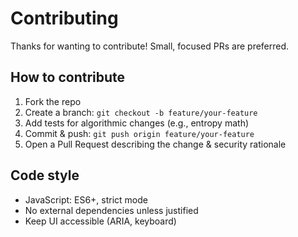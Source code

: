 # Contributing

Thanks for wanting to contribute! Small, focused PRs are preferred.

## How to contribute
1. Fork the repo
2. Create a branch: `git checkout -b feature/your-feature`
3. Add tests for algorithmic changes (e.g., entropy math)
4. Commit & push: `git push origin feature/your-feature`
5. Open a Pull Request describing the change & security rationale

## Code style
- JavaScript: ES6+, strict mode
- No external dependencies unless justified
- Keep UI accessible (ARIA, keyboard)
